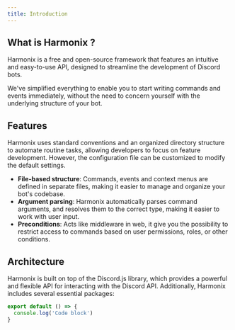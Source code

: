 ```yaml
---
title: Introduction
---
```


## What is Harmonix ?

Harmonix is a free and open-source framework that features an intuitive and easy-to-use API, designed to streamline the development of Discord bots.

We've simplified everything to enable you to start writing commands and events immediately, without the need to concern yourself with the underlying structure of your bot.

## Features

Harmonix uses standard conventions and an organized directory structure to automate routine tasks, allowing developers to focus on feature development. However, the configuration file can be customized to modify the default settings.

- **File-based structure**: Commands, events and context menus are defined in separate files, making it easier to manage and organize your bot's codebase.
- **Argument parsing**: Harmonix automatically parses command arguments, and resolves them to the correct type, making it easier to work with user input.
- **Preconditions**: Acts like middleware in web, it give you the possibility to restrict access to commands based on user permissions, roles, or other conditions.

## Architecture

Harmonix is built on top of the Discord.js library, which provides a powerful and flexible API for interacting with the Discord API. Additionally, Harmonix includes several essential packages:

```javascript [file.js]{4-6,7} icon=typescript-icon
export default () => {
  console.log('Code block')
}
```
